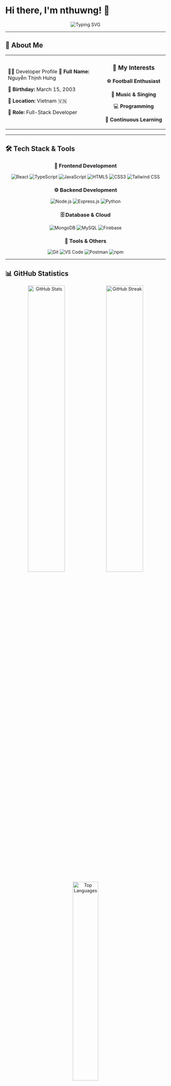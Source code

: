 # Hi there, I'm nthuwng! 👋

<div align="center">
  <img src="https://readme-typing-svg.herokuapp.com?font=Fira+Code&weight=600&size=28&duration=3000&pause=1000&color=00D8FF&center=true&vCenter=true&multiline=true&width=800&height=120&lines=Full-Stack+Developer+from+Vietnam+%F0%9F%87%BB%F0%9F%87%B3;Passionate+about+creating+amazing+web+apps+%F0%9F%9A%80;Always+learning+new+technologies+%F0%9F%8C%B1;Let's+build+something+awesome+together!+%E2%9C%A8" alt="Typing SVG" />
</div>

---

## 🚀 About Me

<div align="center">
  <table>
  <tr>
  <td align="left" width="60%">
  
  👨‍💻 Developer Profile
  **👤 Full Name:** Nguyễn Thịnh Hưng
  
  **📅 Birthday:** March 15, 2003  
  
  **📍 Location:** Vietnam 🇻🇳  
  
  **💼 Role:** Full-Stack Developer  
  </td>
  <td align="center" width="60%">
  
  ### 🎯 My Interests
  
  ⚽ **Football Enthusiast**  
  
  🎵 **Music & Singing**  
  
  💻 **Programming**  
  
  🌱 **Continuous Learning**  
  
  </td>
  </tr>
  </table>
</div>

---

## 🛠️ Tech Stack & Tools

<div align="center">

### 🎨 Frontend Development
![React](https://img.shields.io/badge/React-20232A?style=for-the-badge&logo=react&logoColor=61DAFB)
![TypeScript](https://img.shields.io/badge/TypeScript-007ACC?style=for-the-badge&logo=typescript&logoColor=white)
![JavaScript](https://img.shields.io/badge/JavaScript-F7DF1E?style=for-the-badge&logo=javascript&logoColor=black)
![HTML5](https://img.shields.io/badge/HTML5-E34F26?style=for-the-badge&logo=html5&logoColor=white)
![CSS3](https://img.shields.io/badge/CSS3-1572B6?style=for-the-badge&logo=css3&logoColor=white)
![Tailwind CSS](https://img.shields.io/badge/Tailwind_CSS-38B2AC?style=for-the-badge&logo=tailwind-css&logoColor=white)

### ⚙️ Backend Development
![Node.js](https://img.shields.io/badge/Node.js-43853D?style=for-the-badge&logo=node.js&logoColor=white)
![Express.js](https://img.shields.io/badge/Express.js-404D59?style=for-the-badge&logo=express&logoColor=white)
![Python](https://img.shields.io/badge/Python-3776AB?style=for-the-badge&logo=python&logoColor=white)

### 🗄️ Database & Cloud
![MongoDB](https://img.shields.io/badge/MongoDB-4EA94B?style=for-the-badge&logo=mongodb&logoColor=white)
![MySQL](https://img.shields.io/badge/MySQL-00000F?style=for-the-badge&logo=mysql&logoColor=white)
![Firebase](https://img.shields.io/badge/Firebase-039BE5?style=for-the-badge&logo=Firebase&logoColor=white)

### 🔧 Tools & Others
![Git](https://img.shields.io/badge/Git-F05032?style=for-the-badge&logo=git&logoColor=white)
![VS Code](https://img.shields.io/badge/VS_Code-007ACC?style=for-the-badge&logo=visual%20studio%20code&logoColor=white)
![Postman](https://img.shields.io/badge/Postman-FF6C37?style=for-the-badge&logo=postman&logoColor=white)
![npm](https://img.shields.io/badge/npm-CB3837?style=for-the-badge&logo=npm&logoColor=white)

</div>

---

## 📊 GitHub Statistics

<div align="center">
  <img width="48%" src="https://github-readme-stats.vercel.app/api?username=nthuwng&show_icons=true&theme=tokyonight&hide_border=true&count_private=true" alt="GitHub Stats" />
  <img width="48%" src="https://github-readme-streak-stats.herokuapp.com/?user=nthuwng&theme=tokyonight&hide_border=true" alt="GitHub Streak" />
</div>

<div align="center">
  <img width="40%" src="https://github-readme-stats.vercel.app/api/top-langs/?username=nthuwng&layout=compact&theme=tokyonight&hide_border=true&langs_count=8" alt="Top Languages" />
</div>

---

## 📈 Contribution Activity

<div align="center">
  <img src="https://github-readme-activity-graph.vercel.app/graph?username=nthuwng&theme=tokyo-night&hide_border=true&area=true" alt="Activity Graph" />
</div>

---

## 🏆 GitHub Trophies

<div align="center">
  <img src="https://github-profile-trophy.vercel.app/?username=nthuwng&theme=tokyonight&no-frame=true&row=1&column=7" alt="GitHub Trophies" />
</div>

---

## 🌟 Featured Projects

<div align="center">
  <table>
  <tr>
  <td width="50%">
  
  ### 🎯 Project Name 1
  **A brief description of your amazing project**
  
  - 🛠️ **Tech Stack**: React, Node.js, MongoDB
  - ⭐ **Features**: 
    - Feature 1
    - Feature 2
    - Feature 3
  
  [![Live Demo](https://img.shields.io/badge/Live%20Demo-00D8FF?style=for-the-badge&logo=vercel&logoColor=white)](your-demo-link)
  [![Repository](https://img.shields.io/badge/Repository-181717?style=for-the-badge&logo=github&logoColor=white)](your-repo-link)
  
  </td>
  <td width="50%">
  
  ### 🎯 Project Name 2
  **Another awesome project description**
  
  - 🛠️ **Tech Stack**: TypeScript, Express.js, MySQL
  - ⭐ **Features**:
    - Feature 1
    - Feature 2
    - Feature 3
  
  [![Live Demo](https://img.shields.io/badge/Live%20Demo-00D8FF?style=for-the-badge&logo=vercel&logoColor=white)](your-demo-link)
  [![Repository](https://img.shields.io/badge/Repository-181717?style=for-the-badge&logo=github&logoColor=white)](your-repo-link)
  
  </td>
  </tr>
  </table>
</div>

---

## 📫 Let's Connect!

<div align="center">
  
[![Email](https://img.shields.io/badge/Email-D14836?style=for-the-badge&logo=gmail&logoColor=white)](mailto:your-email@example.com)
[![LinkedIn](https://img.shields.io/badge/LinkedIn-0077B5?style=for-the-badge&logo=linkedin&logoColor=white)](https://linkedin.com/in/your-profile)
[![Facebook](https://img.shields.io/badge/Facebook-1877F2?style=for-the-badge&logo=facebook&logoColor=white)](https://facebook.com/your-profile)
[![Instagram](https://img.shields.io/badge/Instagram-E4405F?style=for-the-badge&logo=instagram&logoColor=white)](https://instagram.com/your-profile)

</div>

---

<div align="center">
  <img src="https://komarev.com/ghpvc/?username=nthuwng&style=for-the-badge&color=blueviolet" alt="Profile Views" />
  
  ### 💫 *"Code is like humor. When you have to explain it, it's bad."* 
  
  **Thanks for visiting my profile! Have a great day! 🌟**
</div>
